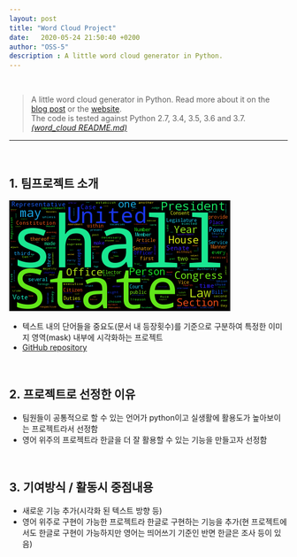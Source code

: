 ```yaml
---
layout: post
title: "Word Cloud Project"
date:   2020-05-24 21:50:40 +0200
author: "OSS-5"
description : A little word cloud generator in Python.
---
```


<br>

>A little word cloud generator in Python. Read more about it on the [blog post][blog_post] or the [website][website].<br>
>The code is tested against Python 2.7, 3.4, 3.5, 3.6 and 3.7. [_(word_cloud README.md)_][README.md]<br>
<hr>
<br>

## 1. 팀프로젝트 소개
![example][example]<br>
* 텍스트 내의 단어들을 중요도(문서 내 등장횟수)를 기준으로 구분하여 특정한 이미지 영역(mask) 내부에 시각화하는 프로젝트<br>
* [GitHub repository][word_cloud]<br>
<br>

## 2. 프로젝트로 선정한 이유
* 팀원들이 공통적으로 할 수 있는 언어가 python이고 실생활에 활용도가 높아보이는 프로젝트라서 선정함<br>
* 영어 위주의 프로젝트라 한글을 더 잘 활용할 수 있는 기능을 만들고자 선정함<br>
<br>

## 3. 기여방식 / 활동시 중점내용
* 새로운 기능 추가(시각화 된 텍스트 방향 등)<br>
* 영어 위주로 구현이 가능한 프로젝트라 한글로 구현하는 기능을 추가(현 프로젝트에서도 한글로 구현이 가능하지만 영어는 띄어쓰기 기준인 반면 한글은 조사 등이 있음)<br>
<br>

[blog_post]: http://peekaboo-vision.blogspot.de/2012/11/a-wordcloud-in-python.html
[website]: http://amueller.github.io/word_cloud/
[README.md]: https://github.com/amueller/word_cloud/blob/master/README.md
[example]: https://github.com/amueller/word_cloud/raw/master/examples/constitution.png
[word_cloud]: https://github.com/amueller/word_cloud
